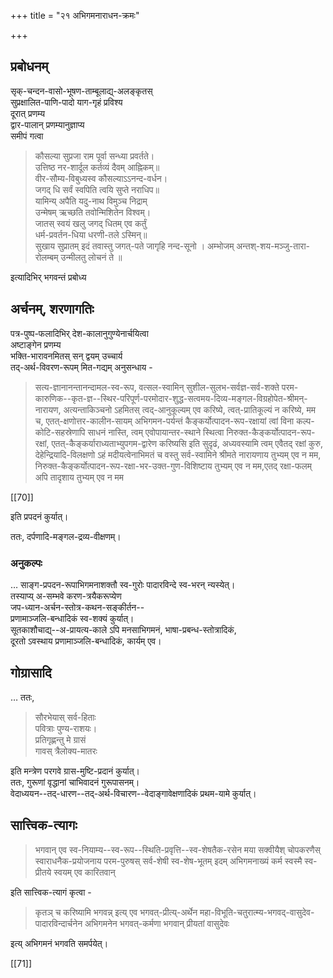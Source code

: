 +++
title = "२१ अभिगमनाराधन-क्रमः"

+++

## प्रबोधनम्
सृक्-चन्दन-वासो-भूषण-ताम्बूलाद्य्-अलङ्कृतस्  
सुप्रक्षालित-पाणि-पादो याग-गृहं प्रविश्य  
दूरात् प्रणम्य  
द्वार-पालान् प्रणम्यानुज्ञाप्य  
समीपं गत्वा 

> कौसल्या सुप्रजा राम पूर्वा सन्ध्या प्रवर्तते।  
उत्तिष्ठ नर-शार्दूल कर्तव्यं दैवम् आह्निकम्॥  
वीर-सौम्य-विबुध्यस्व कौसल्याऽऽनन्द-वर्धन।  
जगद् धि सर्वं स्वपिति त्वयि सुप्ते नराधिप॥  
यामिन्य् अपैति यदु-नाथ विमुञ्च निद्राम्  
उन्मेषम् ऋच्छति तवोन्मिशितेन विश्वम्।  
जातस् स्वयं खलु जगद् धितम् एव कर्तुं  
धर्म-प्रवर्तन-धिया धरणी-तले ऽस्मिन्॥  
सुखाय सुप्रातम् इदं तवास्तु
जगत्-पते जागृहि नन्द-सूनो ।
अम्भोजम् अन्तश्-शय-मञ्जु-तारा-
रोलम्बम् उन्मीलतु लोचनं ते ॥

इत्यादिभिर् भगवन्तं प्रबोध्य  

## अर्चनम्, शरणागतिः
पत्र-पुष्प-फलादिभिर् देश-कालानुगुण्येनार्चयित्वा  
अष्टाङ्गेन प्रणम्य  
भक्ति-भारावनमितस् सन् द्वयम् उच्चार्य  
तद्-अर्थ-विवरण-रूपम् मित-गद्यम् अनुसन्धाय -

> सत्य-ज्ञानानन्तानन्दामल-स्व-रूप, वत्सल-स्वामिन् सुशील-सुलभ-सर्वज्ञ-सर्व-शक्ते परम-कारुणिक--कृत-ज्ञ--स्थिर-परिपूर्ण-परमोदार-शुद्ध-सत्वमय-दिव्य-मङ्गल-विग्रहोपेत-श्रीमन्-नारायण, अत्यन्ताकिञ्चनो ऽहमितस् त्वद्-आनुकूल्यम् एव करिष्ये, त्वत्-प्रातिकूल्यं न करिष्ये, मम च, एतत्-क्षणोत्तर-कालीन-सायम् अभिगमन-पर्यन्तं कैङ्कर्योत्पादन-रूप-रक्षायां त्वां विना कल्प-कोटि-सहस्रेणापि साधनं नास्ति, त्वम् एवोपायान्तर-स्थाने स्थित्वा निरुक्त-कैङ्कर्योत्पादन-रूप-रक्षां, एतत्-कैङ्कर्याराध्यताभ्युपगम-द्वारेण करिष्यसि इति सुदृढं, अध्यवस्यामि त्वम् एवैतद् रक्षां कुरु, देहेन्द्रियादि-विलक्षणो ऽहं मदीयत्वेनाभिमतं च वस्तु सर्व-स्वामिने श्रीमते नारायणाय तुभ्यम् एव न मम,  निरुक्त-कैङ्कर्योत्पादन-रूप-रक्षा-भर-उक्त-गुण-विशिष्टाय तुभ्यम् एव न मम,एतद् रक्षा-फलम् अपि तादृशाय तुभ्यम् एव न मम

[[70]]

इति प्रपदनं कुर्यात्।  

ततः, दर्पणादि-मङ्गल-द्रव्य-वीक्षणम्।   

### अनुकल्पः
… साङ्ग-प्रपदन-रूपाभिगमनाशक्तौ स्व-गुरोः पादारविन्दे स्व-भरन् न्यस्येत्।  
तस्याप्य् अ-सम्भवे करण-त्रयैकरूप्येण  
जप-ध्यान-अर्चन-स्तोत्र-कथन-सङ्कीर्तन--  
प्रणामाञ्जलि-बन्धादिकं स्व-शक्यं कुर्यात्।  
सूतकाशौचाद्य्--अ-प्रायत्य-काले ऽपि मनसाभिगमनं, भाषा-प्रबन्ध-स्तोत्रादिकं,  
दूरतो ऽवस्थाय प्रणामाञ्जलि-बन्धादिकं, कार्यम् एव।  

## गोग्रासादि
… ततः, 

> सौरभेयास् सर्व-हिताः  
पवित्राः पुण्य-राशयः।  
प्रतिगृह्णन्तु मे ग्रासं  
गावस् त्रैलोक्य-मातरः

इति मन्त्रेण परगवे ग्रास-मुष्टि-प्रदानं कुर्यात्।  
ततः, गुरूणां वृद्धानां चाभिवादनं गुरूपासनम्।  
वेदाध्ययन--तद्-धारण--तद्-अर्थ-विचारण--वेदाङ्गावेक्षणादिकं प्रथम-यामे कुर्यात्।  

## सात्त्विक-त्यागः

> भगवान् एव स्व-नियाम्य--स्व-रूप--स्थिति-प्रवृत्ति--स्व-शेषतैक-रसेन मया सक्वीयैश् चोपकरणैस् स्वाराधनैक-प्रयोजनाय परम-पुरुषस् सर्व-शेषी स्व-शेष-भूतम् इदम् अभिगमनाख्यं कर्म स्वस्मै स्व-प्रीतये स्वयम् एव कारितवान् 

इति सात्त्विक-त्यागं कृत्वा -

> कृतञ् च करिष्यामि भगवन्न् इत्य् एव भगवत्-प्रीत्य्-अर्थेन महा-विभूति-चतुरात्म्य-भगवद्-वासुदेव-पादारविन्दार्चनेन अभिगमनेन भगवत्-कर्मणा भगवान् प्रीयतां वासुदेवः
 
इत्य् अभिगमनं भगवति समर्पयेत्। 

[[71]]